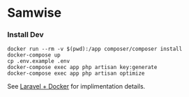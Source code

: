 # Samwise

### Install Dev

```
docker run --rm -v $(pwd):/app composer/composer install
docker-compose up
cp .env.example .env
docker-compose exec app php artisan key:generate
docker-compose exec app php artisan optimize
```

See [Laravel + Docker](https://medium.com/@shakyShane/laravel-docker-part-1-setup-for-development-e3daaefaf3c) for implimentation details.